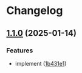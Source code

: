 # Changelog

## [1.1.0](https://github.com/01Joseph-Hwang10/cafe24.js/compare/cafe24-types-v1.0.0...cafe24-types-v1.1.0) (2025-01-14)


### Features

* implement ([1b431e1](https://github.com/01Joseph-Hwang10/cafe24.js/commit/1b431e1865c41e426dd2e8c0911fbe043785e0a1))
